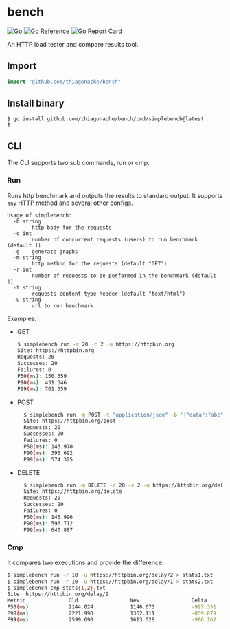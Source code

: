 # bench

[![Go](https://github.com/thiagonache/bench/actions/workflows/go.yml/badge.svg)](https://github.com/thiagonache/bench/actions/workflows/go.yml)
[![Go Reference](https://pkg.go.dev/badge/github.com/thiagonache/bench.svg)](https://pkg.go.dev/github.com/thiagonache/bench)
[![Go Report Card](https://goreportcard.com/badge/github.com/thiagonache/bench)](https://goreportcard.com/report/github.com/thiagonache/bench)

An HTTP load tester and compare results tool.

## Import

```go
import "github.com/thiagonache/bench"
```

## Install binary

```shell
$ go install github.com/thiagonache/bench/cmd/simplebench@latest
$
```
## CLI

The CLI supports two sub commands, run or cmp.

### Run

Runs http benchmark and outputs the results to standard output.
It supports `any` HTTP method and several other configs.
```text
Usage of simplebench:
  -b string
        http body for the requests
  -c int
        number of concurrent requests (users) to run benchmark (default 1)
  -g    generate graphs
  -m string
        http method for the requests (default "GET")
  -r int
        number of requests to be performed in the benchmark (default 1)
  -t string
        requests content type header (default "text/html")
  -u string
        url to run benchmark
```

Examples:

- GET

  ```bash
  $ simplebench run -r 20 -c 2 -u https://httpbin.org
  Site: https://httpbin.org
  Requests: 20
  Successes: 20
  Failures: 0
  P50(ms): 150.359
  P90(ms): 431.346
  P99(ms): 761.359
  ```

- POST

  ```bash
    $ simplebench run -m POST -t "application/json" -b '{"data":"abc"}' -r 20 -c 2 -u https://httpbin.org/post
    Site: https://httpbin.org/post
    Requests: 20
    Successes: 20
    Failures: 0
    P50(ms): 143.970
    P90(ms): 395.692
    P99(ms): 574.325
  ```

- DELETE

  ```bash
    $ simplebench run -m DELETE -r 20 -c 2 -u https://httpbin.org/delete
    Site: https://httpbin.org/delete
    Requests: 20
    Successes: 20
    Failures: 0
    P50(ms): 145.996
    P90(ms): 596.712
    P99(ms): 640.887
  ```

### Cmp

It compares two executions and provide the difference.

```bash
$ simplebench run -r 10 -u https://httpbin.org/delay/2 > stats1.txt
$ simplebench run -r 10 -u https://httpbin.org/delay/1 > stats2.txt
$ simplebench cmp stats{1,2}.txt
Site: https://httpbin.org/delay/2
Metric              Old                 New                 Delta               Percentage
P50(ms)             2144.024            1146.673            -997.351            -46.52
P90(ms)             2221.990            1362.111            -859.879            -38.70
P99(ms)             2599.690            1613.528            -986.162            -37.93
```
